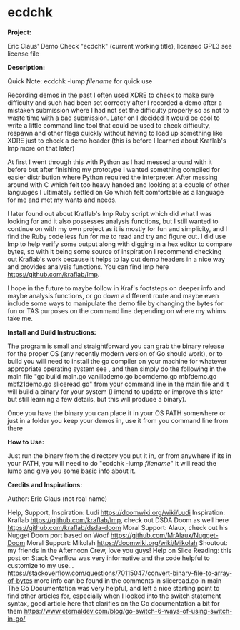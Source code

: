 # ecdchk

**Project:**

Eric Claus' Demo Check "ecdchk" (current working title), licensed GPL3 see license file

**Description:**

Quick Note: ecdchk -lump *filename* for quick use

Recording demos in the past I often used XDRE to check to make sure difficulty and such had been set correctly after I recorded a demo after a mistaken submission where I had not set the difficulty properly so as not to waste time with a bad submission. Later on I decided it would be cool to write a little command line tool that could be used to check difficulty, respawn and other flags quickly without having to load up something like XDRE just to check a demo header (this is before I learned about Kraflab's lmp more on that later)

At first I went through this with Python as I had messed around with it before but after finishing my prototype I wanted something compiled for easier distribution where Python required the interpreter. After messing around with C which felt too heavy handed and looking at a couple of other languages I ultimately settled on Go which felt comfortable as a language for me and met my wants and needs.

I later found out about Kraflab's lmp Ruby script which did what I was looking for and it also possesses analysis functions, but I still wanted to continue on with my own project as it is mostly for fun and simplicity, and I find the Ruby code less fun for me to read and try and figure out. I did use lmp to help verify some output along with digging in a hex editor to compare bytes, so with it being some source of inspiration I recommend checking out Kraflab's work because it helps to lay out demo headers in a nice way and provides analysis functions. You can find lmp here https://github.com/kraflab/lmp.

I hope in the future to maybe follow in Kraf's footsteps on deeper info and maybe analysis functions, or go down a different route and maybe even include some ways to manipulate the demo file by changing the bytes for fun or TAS purposes on the command line depending on where my whims take me.

**Install and Build Instructions:**

The program is small and straightforward you can grab the binary release for the proper OS (any recently modern version of Go should work), or to build you will need to install the go compiler on your machine for whatever appropriate operating system see , and then simply do the following in the main file "go build main.go vanillademo.go boomdemo.go mbfdemo.go mbf21demo.go sliceread.go" from your command line in the main file and it will build a binary for your system (I intend to update or improve this later but still learning a few details, but this will produce a binary).

Once you have the binary you can place it in your OS PATH somewhere or just in a folder you keep your demos in, use it from you command line from there

**How to Use:**

Just run the binary from the directory you put it in, or from anywhere if its in your PATH, you will need to do "ecdchk -lump *filename*" it will read the lump and give you some basic info about it.

**Credits and Inspirations:**

Author: Eric Claus (not real name)

Help, Support, Inspiration: Ludi https://doomwiki.org/wiki/Ludi
Inspiration: Kraflab https://github.com/kraflab/lmp, check out DSDA Doom as well here https://github.com/kraflab/dsda-doom
Moral Support: Alaux, check out his Nugget Doom port based on Woof https://github.com/MrAlaux/Nugget-Doom
Moral Support: Mikolah https://doomwiki.org/wiki/Mikolah
Shoutout: my friends in the Afternoon Crew, love you guys!
Help on Slice Reading: this post on Stack Overflow was very informative and the code helpful to customize to my use... 
https://stackoverflow.com/questions/70115047/convert-binary-file-to-array-of-bytes more info can be found in the comments in sliceread.go in main
The Go Documentation was very helpful, and left a nice starting point to find other articles for, especially when I looked into the switch statement syntax, good article here that clarifies on the Go documentation a bit for them https://www.eternaldev.com/blog/go-switch-6-ways-of-using-switch-in-go/

